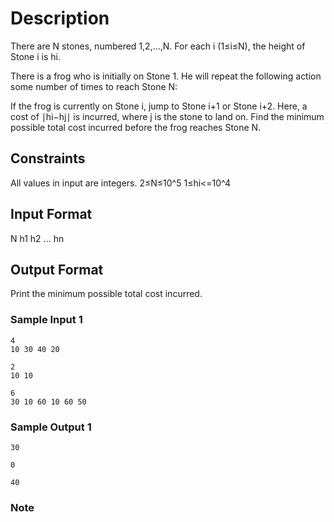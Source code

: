 
# Description
There are N stones, numbered 1,2,…,N. For each i (1≤i≤N), the height of Stone i is hi.

There is a frog who is initially on Stone 1. He will repeat the following action some number of times to reach Stone N:

If the frog is currently on Stone i, jump to Stone i+1 or Stone i+2. Here, a cost of ∣hi−hj∣ is incurred, where j is the stone to land on.
Find the minimum possible total cost incurred before the frog reaches Stone N.

## Constraints
All values in input are integers.
2≤N≤10^5
1≤hi<=10^4 

## Input Format
N
h1 h2 ... hn

## Output Format
Print the minimum possible total cost incurred.


### Sample Input 1

```
4
10 30 40 20
```
```
2
10 10
```
```
6
30 10 60 10 60 50
```

### Sample Output 1
```
30
```
```
0
```
```
40
```
### Note

